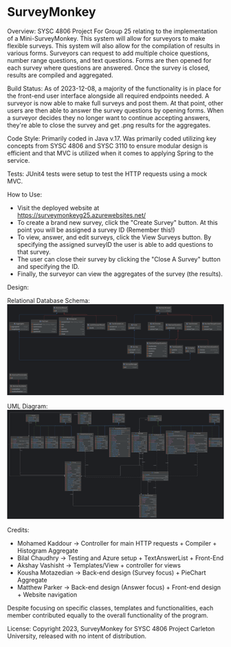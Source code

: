 # SurveyMonkey
Overview: SYSC 4806 Project For Group 25 relating to the implementation of a Mini-SurveyMonkey. This system will allow for surveyors to make flexible surveys. This system will also allow for the compilation of results in various forms. Surveyors can request to add multiple choice questions, number range questions, and text questions. Forms are then opened for each survey where questions are answered. Once the survey is closed, results are compiled and aggregated. 

Build Status: As of 2023-12-08, a majority of the functionality is in place for the front-end user interface alongside all required endpoints needed. A surveyor is now able to make full surveys and post them. At that point, other users are then able to answer the survey questions by opening forms. When a surveyor decides they no longer want to continue accepting answers, they're able to close the survey and get .png results for the aggregates.

Code Style: Primarily coded in Java v.17. Was primarily coded utilizing key concepts from SYSC 4806 and SYSC 3110 to ensure modular design is efficient and that MVC is utilized when it comes to applying Spring to the service. 

Tests: JUnit4 tests were setup to test the HTTP requests using a mock MVC. 

How to Use:

- Visit the deployed website at https://surveymonkeyg25.azurewebsites.net/
- To create a brand new survey, click the "Create Survey" button. At this point you will be assigned a survey ID (Remember this!)
- To view, answer, and edit surveys, click the View Surveys button. By specifying the assigned surveyID the user is able to add questions to that survey.
- The user can close their survey by clicking the "Close A Survey" button and specifying the ID.
- Finally, the surveyor can view the aggregates of the survey (the results).

Design:

Relational Database Schema:
![RelationalDBSchema-M3.png](Diagrams%2FRelationalDBSchema-M3.png)

UML Diagram:
![UML-M3.png](Diagrams%2FUML-M3.png)

Credits:

- Mohamed Kaddour -> Controller for main HTTP requests + Compiler + Histogram Aggregate
- Bilal Chaudhry -> Testing and Azure setup + TextAnswerList + Front-End
- Akshay Vashisht -> Templates/View + controller for views
- Kousha Motazedian -> Back-end design (Survey focus) + PieChart Aggregate
- Matthew Parker -> Back-end design (Answer focus) + Front-end design + Website navigation

Despite focusing on specific classes, templates and functionalities, each member contributed equally to the overall functionality of the program.

License: Copyright 2023, SurveyMonkey for SYSC 4806 Project Carleton University, released with no intent of distribution.
